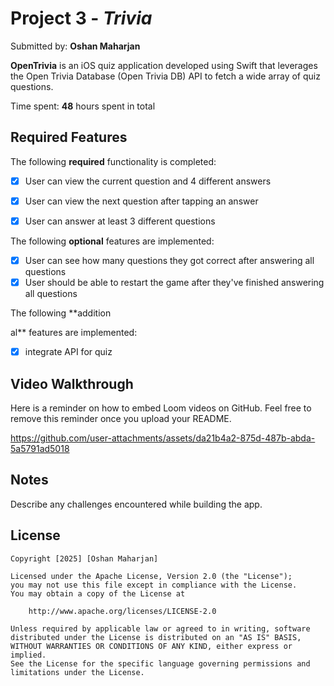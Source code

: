 # Project 3 - *Trivia*

Submitted by: **Oshan Maharjan**

**OpenTrivia** is an iOS quiz application developed using Swift that leverages the Open Trivia Database (Open Trivia DB) API to fetch a wide array of quiz questions.

Time spent: **48** hours spent in total

## Required Features

The following **required** functionality is completed:

- [x] User can view the current question and 4 different answers
- [x] User can view the next question after tapping an answer
- [x] User can answer at least 3 different questions


The following **optional** features are implemented:

- [x] User can see how many questions they got correct after answering all questions
- [x] User should be able to restart the game after they've finished answering all questions

The following **addition



al** features are implemented:

- [x] integrate API for quiz 

## Video Walkthrough

Here is a reminder on how to embed Loom videos on GitHub. Feel free to remove this reminder once you upload your README. 

https://github.com/user-attachments/assets/da21b4a2-875d-487b-abda-5a5791ad5018

## Notes

Describe any challenges encountered while building the app.

## License

    Copyright [2025] [Oshan Maharjan]

    Licensed under the Apache License, Version 2.0 (the "License");
    you may not use this file except in compliance with the License.
    You may obtain a copy of the License at

        http://www.apache.org/licenses/LICENSE-2.0

    Unless required by applicable law or agreed to in writing, software
    distributed under the License is distributed on an "AS IS" BASIS,
    WITHOUT WARRANTIES OR CONDITIONS OF ANY KIND, either express or implied.
    See the License for the specific language governing permissions and
    limitations under the License.
